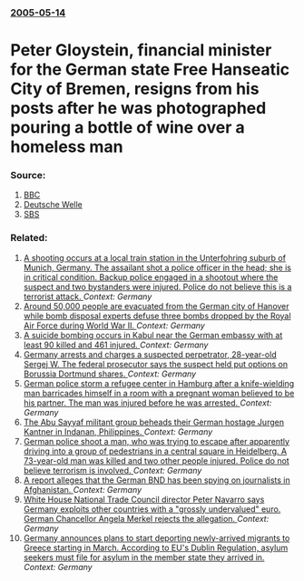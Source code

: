 ### [2005-05-14](/news/2005/05/14/index.md)

#  Peter Gloystein, financial minister for the German state Free Hanseatic City of Bremen, resigns from his posts after he was photographed pouring a bottle of wine over a homeless man 




### Source:

1. [BBC](http://news.bbc.co.uk/2/hi/europe/4547227.stm)
2. [Deutsche Welle](http://www.dw-world.de/dw/article/0,1564,1582596,00.html)
3. [SBS](http://www9.sbs.com.au/theworldnews/region.php?id=111740&region=3)

### Related:

1. [A shooting occurs at a local train station in the Unterfohring suburb of Munich, Germany. The assailant shot a police officer in the head; she is in critical condition. Backup police engaged in a shootout where the suspect and two bystanders were injured. Police do not believe this is a terrorist attack. ](/news/2017/06/13/a-shooting-occurs-at-a-local-train-station-in-the-unterfaphring-suburb-of-munich-germany-the-assailant-shot-a-police-officer-in-the-head.md) _Context: Germany_
2. [Around 50,000 people are evacuated from the German city of Hanover while bomb disposal experts defuse three bombs dropped by the Royal Air Force during World War II. ](/news/2017/05/7/around-50-000-people-are-evacuated-from-the-german-city-of-hanover-while-bomb-disposal-experts-defuse-three-bombs-dropped-by-the-royal-air-f.md) _Context: Germany_
3. [A suicide bombing occurs in Kabul near the German embassy with at least 90 killed and 461 injured. ](/news/2017/05/31/a-suicide-bombing-occurs-in-kabul-near-the-german-embassy-with-at-least-90-killed-and-461-injured.md) _Context: Germany_
4. [Germany arrests and charges a suspected perpetrator, 28-year-old Sergej W. The federal prosecutor says the suspect held put options on Borussia Dortmund shares. ](/news/2017/04/21/germany-arrests-and-charges-a-suspected-perpetrator-28-year-old-sergej-w-the-federal-prosecutor-says-the-suspect-held-put-options-on-borus.md) _Context: Germany_
5. [German police storm a refugee center in Hamburg after a knife-wielding man barricades himself in a room with a pregnant woman believed to be his partner. The man was injured before he was arrested. ](/news/2017/02/28/german-police-storm-a-refugee-center-in-hamburg-after-a-knife-wielding-man-barricades-himself-in-a-room-with-a-pregnant-woman-believed-to-be.md) _Context: Germany_
6. [The Abu Sayyaf militant group beheads their German hostage Jurgen Kantner in Indanan, Philippines. ](/news/2017/02/27/the-abu-sayyaf-militant-group-beheads-their-german-hostage-jurgen-kantner-in-indanan-philippines.md) _Context: Germany_
7. [German police shoot a man, who was trying to escape after apparently driving into a group of pedestrians in a central square in Heidelberg. A 73-year-old man was killed and two other people injured. Police  do not believe  terrorism is involved. ](/news/2017/02/25/german-police-shoot-a-man-who-was-trying-to-escape-after-apparently-driving-into-a-group-of-pedestrians-in-a-central-square-in-heidelberg.md) _Context: Germany_
8. [A report alleges that the German BND has been spying on journalists in Afghanistan. ](/news/2017/02/24/a-report-alleges-that-the-german-bnd-has-been-spying-on-journalists-in-afghanistan.md) _Context: Germany_
9. [White House National Trade Council director Peter Navarro says Germany exploits other countries with a "grossly undervalued" euro. German Chancellor Angela Merkel rejects the allegation. ](/news/2017/01/31/white-house-national-trade-council-director-peter-navarro-says-germany-exploits-other-countries-with-a-grossly-undervalued-euro-german-ch.md) _Context: Germany_
10. [Germany announces plans to start deporting newly-arrived migrants to Greece starting in March. According to EU's Dublin Regulation, asylum seekers must file for asylum in the member state they arrived in. ](/news/2017/01/12/germany-announces-plans-to-start-deporting-newly-arrived-migrants-to-greece-starting-in-march-according-to-eu-s-dublin-regulation-asylum-s.md) _Context: Germany_
